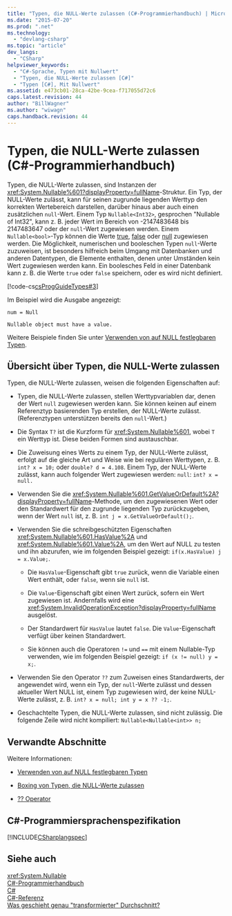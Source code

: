 ```yaml
---
title: "Typen, die NULL-Werte zulassen (C#-Programmierhandbuch) | Microsoft Docs"
ms.date: "2015-07-20"
ms.prod: ".net"
ms.technology: 
  - "devlang-csharp"
ms.topic: "article"
dev_langs: 
  - "CSharp"
helpviewer_keywords: 
  - "C#-Sprache, Typen mit Nullwert"
  - "Typen, die NULL-Werte zulassen [C#]"
  - "Typen [C#], Mit Nullwert"
ms.assetid: e473cb01-28ca-42be-9cea-f717055d72c6
caps.latest.revision: 44
author: "BillWagner"
ms.author: "wiwagn"
caps.handback.revision: 44
---
```

# Typen, die NULL-Werte zulassen (C#-Programmierhandbuch)
Typen, die NULL\-Werte zulassen, sind Instanzen der <xref:System.Nullable%601?displayProperty=fullName>\-Struktur.  Ein Typ, der NULL\-Werte zulässt, kann für seinen zugrunde liegenden Werttyp den korrekten Wertebereich darstellen, darüber hinaus aber auch einen zusätzlichen `null`\-Wert.  Einem Typ `Nullable<Int32>`, gesprochen "Nullable of Int32", kann z. B. jeder Wert im Bereich von \-2147483648 bis 2147483647 oder der `null`\-Wert zugewiesen werden.  Einem `Nullable<bool>`\-Typ können die Werte [true](../../../csharp/language-reference/keywords/true.md), [false](../../../csharp/language-reference/keywords/false.md) oder [null](../../../csharp/language-reference/keywords/null.md) zugewiesen werden.  Die Möglichkeit, numerischen und booleschen Typen `null`\-Werte zuzuweisen, ist besonders hilfreich beim Umgang mit Datenbanken und anderen Datentypen, die Elemente enthalten, denen unter Umständen kein Wert zugewiesen werden kann.  Ein boolesches Feld in einer Datenbank kann z. B. die Werte `true` oder `false` speichern, oder es wird nicht definiert.  
  
 [!code-cs[csProgGuideTypes#3](../../../csharp/programming-guide/nullable-types/codesnippet/CSharp/index_1.cs)]  
  
 Im Beispiel wird die Ausgabe angezeigt:  
  
 `num = Null`  
  
 `Nullable object must have a value.`  
  
 Weitere Beispiele finden Sie unter [Verwenden von auf NULL festlegbaren Typen](../../../csharp/programming-guide/nullable-types/using-nullable-types.md).  
  
## Übersicht über Typen, die NULL\-Werte zulassen  
 Typen, die NULL\-Werte zulassen, weisen die folgenden Eigenschaften auf:  
  
-   Typen, die NULL\-Werte zulassen, stellen Werttypvariablen dar, denen der Wert `null` zugewiesen werden kann.  Sie können keinen auf einem Referenztyp basierenden Typ erstellen, der NULL\-Werte zulässt.  \(Referenztypen unterstützen bereits den `null`\-Wert.\)  
  
-   Die Syntax `T?` ist die Kurzform für <xref:System.Nullable%601>, wobei `T` ein Werttyp ist.  Diese beiden Formen sind austauschbar.  
  
-   Die Zuweisung eines Werts zu einem Typ, der NULL\-Werte zulässt, erfolgt auf die gleiche Art und Weise wie bei regulären Werttypen, z. B. `int? x = 10;` oder `double? d = 4.108`.  Einem Typ, der NULL\-Werte zulässt, kann auch folgender Wert zugewiesen werden: `null`: `int? x = null.`  
  
-   Verwenden Sie die <xref:System.Nullable%601.GetValueOrDefault%2A?displayProperty=fullName>\-Methode, um den zugewiesenen Wert oder den Standardwert für den zugrunde liegenden Typ zurückzugeben, wenn der Wert `null` ist, z. B.  `int j = x.GetValueOrDefault();`.  
  
-   Verwenden Sie die schreibgeschützten Eigenschaften <xref:System.Nullable%601.HasValue%2A> und <xref:System.Nullable%601.Value%2A>, um den Wert auf NULL zu testen und ihn abzurufen, wie im folgenden Beispiel gezeigt: `if(x.HasValue) j = x.Value;`.  
  
    -   Die `HasValue`\-Eigenschaft gibt `true` zurück, wenn die Variable einen Wert enthält, oder `false`, wenn sie `null` ist.  
  
    -   Die `Value`\-Eigenschaft gibt einen Wert zurück, sofern ein Wert zugewiesen ist.  Andernfalls wird eine <xref:System.InvalidOperationException?displayProperty=fullName> ausgelöst.  
  
    -   Der Standardwert für `HasValue` lautet `false`.  Die `Value`\-Eigenschaft verfügt über keinen Standardwert.  
  
    -   Sie können auch die Operatoren `!=` und `==` mit einem Nullable\-Typ verwenden, wie im folgenden Beispiel gezeigt: `if (x != null) y = x;`.  
  
-   Verwenden Sie den Operator `??` zum Zuweisen eines Standardwerts, der angewendet wird, wenn ein Typ, der `null`\-Werte zulässt und dessen aktueller Wert NULL ist, einem Typ zugewiesen wird, der keine NULL\-Werte zulässt, z. B. `int? x = null; int y = x ?? -1;`.  
  
-   Geschachtelte Typen, die NULL\-Werte zulassen, sind nicht zulässig.  Die folgende Zeile wird nicht kompiliert: `Nullable<Nullable<int>> n;`  
  
## Verwandte Abschnitte  
 Weitere Informationen:  
  
-   [Verwenden von auf NULL festlegbaren Typen](../../../csharp/programming-guide/nullable-types/using-nullable-types.md)  
  
-   [Boxing von Typen, die NULL\-Werte zulassen](../../../csharp/programming-guide/nullable-types/boxing-nullable-types.md)  
  
-   [?? Operator](../../../csharp/language-reference/operators/null-conditional-operator.md)  
  
## C\#\-Programmiersprachenspezifikation  
 [!INCLUDE[CSharplangspec](../../../csharp/language-reference/keywords/includes/csharplangspec-md.md)]  
  
## Siehe auch  
 <xref:System.Nullable>   
 [C\#\-Programmierhandbuch](../../../csharp/programming-guide/index.md)   
 [C\#](../../../csharp/csharp.md)   
 [C\#\-Referenz](../../../csharp/language-reference/index.md)   
 [Was geschieht genau "transformierter" Durchschnitt?](http://go.microsoft.com/fwlink/?LinkId=112382)